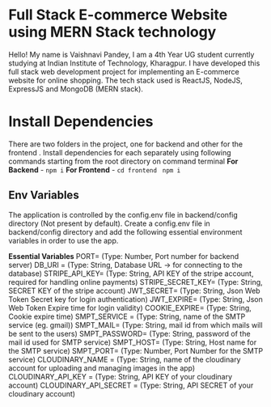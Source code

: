 # Full Stack E-commerce Website using MERN Stack technology
Hello! My name is Vaishnavi Pandey, I am a 4th Year UG student currently studying at Indian Institute of Technology, Kharagpur. I have developed this full stack web development project for implementing an E-commerce website for online shopping. The tech stack used is ReactJS, NodeJS, ExpressJS and MongoDB (MERN stack).

# Install Dependencies
There are two folders in the project, one for backend and other for the frontend
. Install dependencies for each separately using following commands starting from the root directory on command terminal 
**For Backend** - `npm i`
**For Frontend** - `cd frontend` ` npm i`

## Env Variables
The application is controlled by the config.env file in backend/config directory (Not present by default). Create a config.env file in backend/config directory and add the following essential environment variables in order to use the app.

**Essential Variables**
PORT= (Type: Number, Port number for backend server)
DB_URI = (Type: String, Database URL -> for connecting to the database)
STRIPE_API_KEY= (Type: String, API KEY of the stripe account, required for handling online payments)
STRIPE_SECRET_KEY= (Type: String, SECRET KEY of the stripe account)
JWT_SECRET= (Type: String, Json Web Token Secret key for login authentication)
JWT_EXPIRE= (Type: String, Json Web Token Expire time for login validity)
COOKIE_EXPIRE= (Type: String, Cookie expire time)
SMPT_SERVICE = (Type: String, name of the SMTP service (eg. gmail))
SMPT_MAIL= (Type: String, mail id from which mails will be sent to the users)
SMPT_PASSWORD= (Type: String, password of the mail id used for SMTP service)
SMPT_HOST= (Type: String, Host name for the SMTP service)
SMPT_PORT= (Type: Number, Port Number for the SMTP service)
CLOUDINARY_NAME = (Type: String, name of the cloudinary account for uploading and managing images in the app)
CLOUDINARY_API_KEY = (Type: String, API KEY of your cloudinary account)
CLOUDINARY_API_SECRET = (Type: String, API SECRET of your cloudinary account)
#

